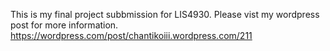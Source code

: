 This is my final project subbmission for LIS4930. Please vist my wordpress post for more information.
https://wordpress.com/post/chantikoiii.wordpress.com/211

